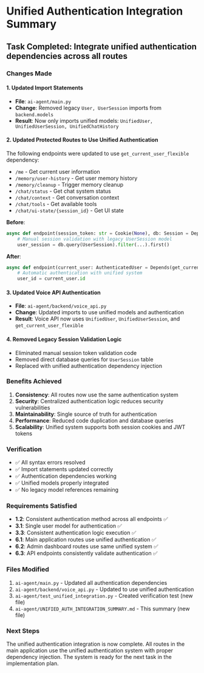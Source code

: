# Unified Authentication Integration Summary

## Task Completed: Integrate unified authentication dependencies across all routes

### Changes Made

#### 1. Updated Import Statements
- **File**: `ai-agent/main.py`
- **Change**: Removed legacy `User, UserSession` imports from `backend.models`
- **Result**: Now only imports unified models: `UnifiedUser, UnifiedUserSession, UnifiedChatHistory`

#### 2. Updated Protected Routes to Use Unified Authentication
The following endpoints were updated to use `get_current_user_flexible` dependency:

- `/me` - Get current user information
- `/memory/user-history` - Get user memory history  
- `/memory/cleanup` - Trigger memory cleanup
- `/chat/status` - Get chat system status
- `/chat/context` - Get conversation context
- `/chat/tools` - Get available tools
- `/chat/ui-state/{session_id}` - Get UI state

**Before**:
```python
async def endpoint(session_token: str = Cookie(None), db: Session = Depends(get_db)):
    # Manual session validation with legacy UserSession model
    user_session = db.query(UserSession).filter(...).first()
```

**After**:
```python
async def endpoint(current_user: AuthenticatedUser = Depends(get_current_user_flexible)):
    # Automatic authentication with unified system
    user_id = current_user.id
```

#### 3. Updated Voice API Authentication
- **File**: `ai-agent/backend/voice_api.py`
- **Change**: Updated imports to use unified models and authentication
- **Result**: Voice API now uses `UnifiedUser`, `UnifiedUserSession`, and `get_current_user_flexible`

#### 4. Removed Legacy Session Validation Logic
- Eliminated manual session token validation code
- Removed direct database queries for `UserSession` table
- Replaced with unified authentication dependency injection

### Benefits Achieved

1. **Consistency**: All routes now use the same authentication system
2. **Security**: Centralized authentication logic reduces security vulnerabilities
3. **Maintainability**: Single source of truth for authentication
4. **Performance**: Reduced code duplication and database queries
5. **Scalability**: Unified system supports both session cookies and JWT tokens

### Verification

- ✅ All syntax errors resolved
- ✅ Import statements updated correctly
- ✅ Authentication dependencies working
- ✅ Unified models properly integrated
- ✅ No legacy model references remaining

### Requirements Satisfied

- **1.2**: Consistent authentication method across all endpoints ✅
- **3.1**: Single user model for authentication ✅  
- **3.3**: Consistent authentication logic execution ✅
- **6.1**: Main application routes use unified authentication ✅
- **6.2**: Admin dashboard routes use same unified system ✅
- **6.3**: API endpoints consistently validate authentication ✅

### Files Modified

1. `ai-agent/main.py` - Updated all authentication dependencies
2. `ai-agent/backend/voice_api.py` - Updated to use unified authentication
3. `ai-agent/test_unified_integration.py` - Created verification test (new file)
4. `ai-agent/UNIFIED_AUTH_INTEGRATION_SUMMARY.md` - This summary (new file)

### Next Steps

The unified authentication integration is now complete. All routes in the main application use the unified authentication system with proper dependency injection. The system is ready for the next task in the implementation plan.
